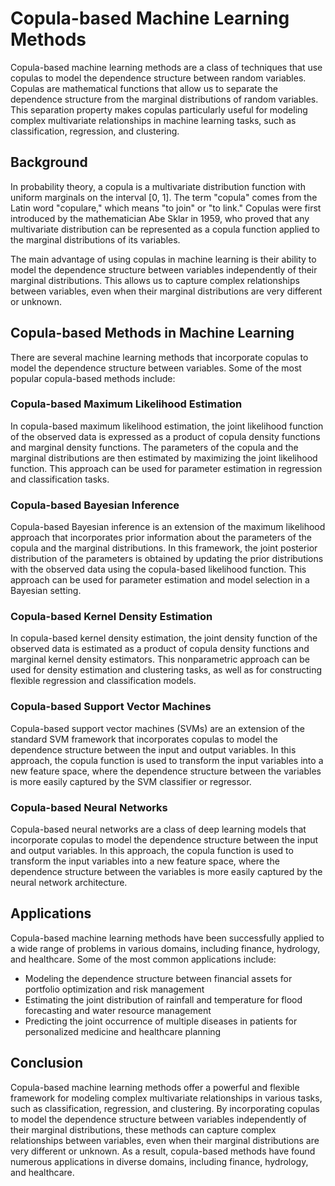# Copula-based Machine Learning Methods

Copula-based machine learning methods are a class of techniques that use copulas to model the dependence structure between random variables. Copulas are mathematical functions that allow us to separate the dependence structure from the marginal distributions of random variables. This separation property makes copulas particularly useful for modeling complex multivariate relationships in machine learning tasks, such as classification, regression, and clustering.

## Background

In probability theory, a copula is a multivariate distribution function with uniform marginals on the interval [0, 1]. The term "copula" comes from the Latin word "copulare," which means "to join" or "to link." Copulas were first introduced by the mathematician Abe Sklar in 1959, who proved that any multivariate distribution can be represented as a copula function applied to the marginal distributions of its variables.

The main advantage of using copulas in machine learning is their ability to model the dependence structure between variables independently of their marginal distributions. This allows us to capture complex relationships between variables, even when their marginal distributions are very different or unknown.

## Copula-based Methods in Machine Learning

There are several machine learning methods that incorporate copulas to model the dependence structure between variables. Some of the most popular copula-based methods include:

### Copula-based Maximum Likelihood Estimation

In copula-based maximum likelihood estimation, the joint likelihood function of the observed data is expressed as a product of copula density functions and marginal density functions. The parameters of the copula and the marginal distributions are then estimated by maximizing the joint likelihood function. This approach can be used for parameter estimation in regression and classification tasks.

### Copula-based Bayesian Inference

Copula-based Bayesian inference is an extension of the maximum likelihood approach that incorporates prior information about the parameters of the copula and the marginal distributions. In this framework, the joint posterior distribution of the parameters is obtained by updating the prior distributions with the observed data using the copula-based likelihood function. This approach can be used for parameter estimation and model selection in a Bayesian setting.

### Copula-based Kernel Density Estimation

In copula-based kernel density estimation, the joint density function of the observed data is estimated as a product of copula density functions and marginal kernel density estimators. This nonparametric approach can be used for density estimation and clustering tasks, as well as for constructing flexible regression and classification models.

### Copula-based Support Vector Machines

Copula-based support vector machines (SVMs) are an extension of the standard SVM framework that incorporates copulas to model the dependence structure between the input and output variables. In this approach, the copula function is used to transform the input variables into a new feature space, where the dependence structure between the variables is more easily captured by the SVM classifier or regressor.

### Copula-based Neural Networks

Copula-based neural networks are a class of deep learning models that incorporate copulas to model the dependence structure between the input and output variables. In this approach, the copula function is used to transform the input variables into a new feature space, where the dependence structure between the variables is more easily captured by the neural network architecture.

## Applications

Copula-based machine learning methods have been successfully applied to a wide range of problems in various domains, including finance, hydrology, and healthcare. Some of the most common applications include:

- Modeling the dependence structure between financial assets for portfolio optimization and risk management
- Estimating the joint distribution of rainfall and temperature for flood forecasting and water resource management
- Predicting the joint occurrence of multiple diseases in patients for personalized medicine and healthcare planning

## Conclusion

Copula-based machine learning methods offer a powerful and flexible framework for modeling complex multivariate relationships in various tasks, such as classification, regression, and clustering. By incorporating copulas to model the dependence structure between variables independently of their marginal distributions, these methods can capture complex relationships between variables, even when their marginal distributions are very different or unknown. As a result, copula-based methods have found numerous applications in diverse domains, including finance, hydrology, and healthcare.
